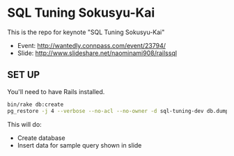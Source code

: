 SQL Tuning Sokusyu-Kai
======================

This is the repo for keynote "SQL Tuning Sokusyu-Kai"

- Event: http://wantedly.connpass.com/event/23794/
- Slide: http://www.slideshare.net/naominami908/railssql


SET UP
---------

You'll need to have Rails installed.

```sh
bin/rake db:create
pg_restore -j 4 --verbose --no-acl --no-owner -d sql-tuning-dev db.dump
```

This will do:

- Create database
- Insert data for sample query shown in slide
